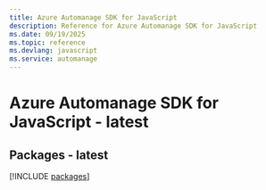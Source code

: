```yaml
---
title: Azure Automanage SDK for JavaScript
description: Reference for Azure Automanage SDK for JavaScript
ms.date: 09/19/2025
ms.topic: reference
ms.devlang: javascript
ms.service: automanage
---
```

# Azure Automanage SDK for JavaScript - latest
## Packages - latest
[!INCLUDE [packages](automanage-index.md)]